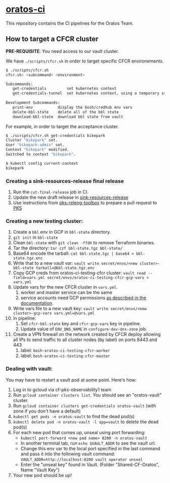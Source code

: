 # [oratos-ci](https://oratos.ci.cf-app.com/)

This repository contains the CI pipelines for the Oratos Team.

## How to target a CFCR cluster

__PRE-REQUISITE__: You need access to our vault cluster.


We have `./scripts/cfcr.sh` in order to target specific CFCR environements.

```bash
$ ./scripts/cfcr.sh
cfcr.sh: <subcommand> <environment>

Subcommands:                                                                                                                                                                                                          │368       allowedHostPaths:¬
   get-credentials         set kubernetes context                                                                                                                                                                     │369       - pathPrefix: /var/log¬
   get-credentials-tunnel  set kubernetes context, using a temporary ssh tunnel                                                                                                                                       │370         readOnly: false¬
                                                                                                                                                                                                                      │371       - pathPrefix: /var/lib/docker/containers¬
Development Subcommands:                                                                                                                                                                                              │372         readOnly: true¬
   print-env           display the bosh/credhub env vars                                                                                                                                                              │373       - pathPrefix: /var/vcap/store¬
   delete-bbl-state    delete all of the bbl state                                                                                                                                                                    │374         readOnly: true¬
   download-bbl-state  download bbl state from vault
```

For example, in order to target the acceptance cluster.

```bash
$ ./scripts/cfcr.sh get-credentials bikepark
Cluster "bikepark" set.
User "bikepark-admin" set.
Context "bikepark" modified.
Switched to context "bikepark".

$ kubectl config current-context
bikepark
```

### Creating a sink-resources-release final release
1. Run the `cut-final-release` job in CI.
1. Update the new draft release in
   [sink-resources-release](https://github.com/pivotal-cf/sink-resources-release/releases)
1. Use instructions from
   [pks-releng-toolbox](https://github.com/pivotal-cf/pks-releng-toolbox/blob/master/CONTRIBUTING.md)
   to prepare a pull request to [PKS](https://github.com/pivotal-cf/p-pks-integrations)

### Creating a new testing cluster:
1. Create a `bbl` env in GCP in `bbl-state` directory.
1. `git init` in `bbl-state`
1. Clean `bbl-state` with `git clean -ffdX` to remove Terraform binaries.
1. Tar the directory: `tar czf bbl-state.tgz bbl-state/`
1. Base64 encode the tarball: `cat bbl-state.tgz | base64 > bbl-state.tgz.enc`
1. Write that to a new vault var: `vault write secret/envs/<new cluster>-bbl-state tarball=@bbl-state.tgz.enc`
1. Copy GCP creds from oratos-ci-testing-cfcr cluster: `vault read --field=vars.yml secret/envs/oratos-ci-testing-cfcr-gcp-vars > vars.yml`
1. Update vars for the new CFCR cluster in `vars.yml`.
    1. worker and master service can be the same
    1. service accounts need GCP permissions [as described in the
       documentation](https://docs.pivotal.io/tkgi/1-8/gcp-service-accounts.html).
1. Write vars file to a new vault key: `vault write secret/envs/<new cluster>-gcp-vars vars.yml=@vars.yml`
1. In pipeline:
    1. Set `cfcr-bbl-state` key and `cfcr-gcp-vars` key in pipeline.
    1. Update value of `ENV_DNS_NAME` in `configure-dev-dns-zone` job.
1. Create a VPN firewall on the network created by CFCR deploy allowing all IPs to send traffic to all cluster nodes
    (by label) on ports 8443 and 443
    1. label: `bosh-oratos-ci-testing-cfcr-worker`
    1. label: `bosh-oratos-ci-testing-cfcr-master`

### Dealing with vault:
You may have to restart a vault pod at some point. Here's how:
1. Log in to gcloud via cf-pks-observability1 team
2. Run `gcloud container clusters list`. You should see an "oratos-vault" cluster.
3. Run `gcloud container clusters get-credentials oratos-vault` (with zone if you don't have a default)
4. `kubectl get pods -n oratos-vault` to find the dead pod(s)
5. `kubectl delete pod -n oratos-vault -l app=vault` to delete the dead pod(s)
6. For each new pod that comes up, unseal using port forwarding:
    - `kubectl port-forward <new pod name> 8200 -n oratos-vault`
    - In another terminal tab, run `echo $VAULT_ADDR` to see the vault url.
    - Change this env var to the local port specified in the last command and pass it into the following vault command:
      `VAULT_ADDR=http://localhost:8200 vault operator unseal`
    - Enter the "unseal key" found in Vault. (Folder "Shared-CF-Oratos", Name "Vault Key")
7. Your new pod should be up!
